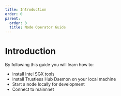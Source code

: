```yaml
---
title: Introduction
order: 0
parent:
  order: 3
  title: Node Operator Guide
---
```


# Introduction

By following this guide you will learn how to:

* Install Intel SGX tools
* Install Trustless Hub Daemon on your local machine
* Start a node locally for development
* Connect to mainnnet